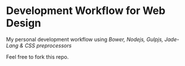 # Development Workflow for Web Design

My personal development workflow using *Bower, Nodejs, Gulpjs, Jade-Lang & CSS preprocessors*

Feel free to fork this repo.
